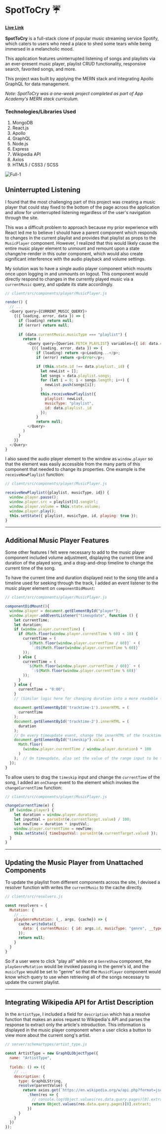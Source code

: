 # SpotToCry :umbrella:


#### **[Live Link](http://spottocry.herokuapp.com)**

**SpotToCry** is a full-stack clone of popular music streaming service Spotify, which caters to users who need a place to shed some tears while being immersed in a melancholic mood. 

This application features uninterrupted listening of songs and playlists via an ever-present music player, playlist CRUD functionality, responsive search, favorited songs, and more. 

This project was built by applying the MERN stack and integrating Apollo GraphQL for data management.

*Note: SpotToCry was a one-week project completed as part of App Academy's MERN stack curriculum.*

### Technologies/Libraries Used
1. MongoDB
2. React.js
3. Apollo
4. GraphQL
4. Node.js
5. Express
6. Wikipedia API
7. Axios
8. HTML5 / CSS3 / SCSS

![Full-1](/client/public/assets/images/README/full-1.png?raw=true)


## Uninterrupted Listening 
I found that the most challenging part of this project was creating a music player that could stay fixed to the bottom of the page across the application and allow for uninterrupted listening regardless of the user's navigation through the site. 

This was a difficult problem to approach because my prior experience with React led me to believe I should have a parent component which responds to changes in the current playlist and provides that playlist as props to the `MusicPlayer` component. However, I realized that this would likely cause the entire music player element to unmount and remount upon a state change/re-render in this outer component, which would also create significant interference with the audio playback and volume settings.

My solution was to have a single audio player component which mounts once upon logging in and unmounts on logout. This component would directly respond to changes in the currently played music via a `currentMusic` query, and update its state accordingly. 

```javascript
// client/src/components/player/MusicPlayer.js

render() {
  // ...
  <Query query={CURRENT_MUSIC_QUERY}>
    {({ loading, error, data }) => {
      if (loading) return null;
      if (error) return null;
      
      if (data.currentMusic.musicType === "playlist") {
        return (
          <Query query={Queries.FETCH_PLAYLIST} variables={{ id: data.currentMusic.id }}>
            {({ loading, error, data }) => {
              if (loading) return <p>Loading...</p>;
              if (error) return <p>Error</p>;

              if (this.state.id !== data.playlist._id) {
                let newList = [];
                let songs = data.playlist.songs;
                for (let i = 0; i < songs.length; i++) {
                  newList.push(songs[i]);
                }
                this.receiveNewPlaylist({
                  playlist: newList,
                  musicType: "playlist",
                  id: data.playlist._id
                });
              }  
              return null;
          </Query>
        )
      }
    }}
  </Query>
}            
```
I also saved the audio player element to the window as `window.player` so that the element was easily accessible from the many parts of this component that needed to change its properties. One example is the `receiveNewPlaylist` function:

```javascript
// client/src/components/player/MusicPlayer.js

receiveNewPlaylist({playlist, musicType, id}) {
  window.player.pause();
  window.player.src = playlist[0].songUrl;
  window.player.volume = this.state.volume;
  window.player.play();
  this.setState({ playlist, musicType, id, playing: true });
}
```

---

## Additional Music Player Features

Some other features I felt were necessary to add to the music player component included volume adjustment, displaying the current time and duration of the played song, and a drag-and-drop timeline to change the current time of the song. 

To have the current time and duration displayed next to the song title and a timeline used for seeking through the track, I added an event listener to the music player element on `componentDidMount`:

```javascript
// client/src/components/player/MusicPlayer.js

componentDidMount(){
  window.player = document.getElementById("player");
  window.player.addEventListener("timeupdate", function () {
    let currentTime;
    let duration;
    if (window.player.currentTime) {
      if (Math.floor(window.player.currentTime % 60) < 10) {
        currentTime = (
          `${Math.floor(window.player.currentTime / 60)}` + (
            `:0${Math.floor(window.player.currentTime % 60)}`
        ));
      } else {
        currentTime = (
          `${Math.floor(window.player.currentTime / 60)}` + (
            `:${Math.floor(window.player.currentTime % 60)}`
        ));
      }
    } else {
      currentTime = "0:00";
    }
    // (Similar logic here for changing duration into a more readable format...)
    
    document.getElementById('tracktime-1').innerHTML = (
      currentTime 
    );
    document.getElementById('tracktime-2').innerHTML = (
      duration
    );
    // On every timeupdate event, change the innerHTML of the tracktime elements to update the currentTime and duration displayed 
    document.getElementById("timeskip").value = (
      Math.floor(
        (window.player.currentTime / window.player.duration) * 100
      )
    );  // On timeupdate, also set the value of the range input to be the song's elapsed time divided by the duration
  });
}
```
To allow users to drag the `timeskip` input and change the `currentTime` of the song, I added an `onChange` event to the element which invokes the `changeCurrentTime` function: 

```javascript
// client/src/components/player/MusicPlayer.js

changeCurrentTime(e) {
  if (window.player) {
    let duration = window.player.duration;
    let inputVal = parseInt(e.currentTarget.value) / 100; 
    let newTime = duration * inputVal; 
    window.player.currentTime = newTime;
    this.setState({ timeInputVal: parseInt(e.currentTarget.value) });
  }
}
```

---

## Updating the Music Player from Unattached Components
To update the playlist from different components across the site, I devised a resolver function with writes the `currentMusic` to the cache directly.

```javascript
// client/src/resolvers.js

const resolvers = {
  Mutation: {
    // ...
    playGenreMutation: (_, args, {cache}) => {
      cache.writeData({ 
        data: { currentMusic: { id: args.id, musicType: "genre", __typename: "GenreType"} } 
      });
      return null;
    }
  }
}
```

So if a user were to click "play all" while on a `GenreShow` component, the `playGenreMutation` would be invoked passing in the genre's id, and the `musicType` would be set to "genre" so that the `MusicPlayer` component would know which query to use when retrieving all of the songs necessary to update the current playlist.

---

## Integrating Wikipedia API for Artist Description
In the `ArtistType`, I included a field for `description` which has a resolve function that makes an axios request to Wikipedia's API and parses the response to extract only the article's introduction. This information is displayed in the music player component when a user clicks a button to view more about the current song's artist.

```javascript
// server/schema/types/artist_type.js

const ArtistType = new GraphQLObjectType({
  name: "ArtistType",
  
  fields: () => ({
    // ...
    description: { 
      type: GraphQLString,
      resolve(parentValue) {
        return axios.get(`https://en.wikipedia.org/w/api.php?format=json&action=query&prop=extracts&exintro&explaintext&redirects=1&titles=${parentValue.name}`)
          .then(res => {
            // console.log(Object.values(res.data.query.pages)[0].extract)
            return Object.values(res.data.query.pages)[0].extract;
          })
      }
    }
  })
});
```
